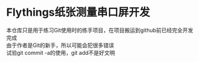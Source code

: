 # Flythings纸张测量串口屏开发<br/>
本仓库只是用于练习Git使用时的练手项目，在项目搬运到github前已经完全开发完成<br/>
由于作者是Git的新手，所以可能会犯很多错误<br/>
试验git commit -a的使用，git add不是好文明<br/>
